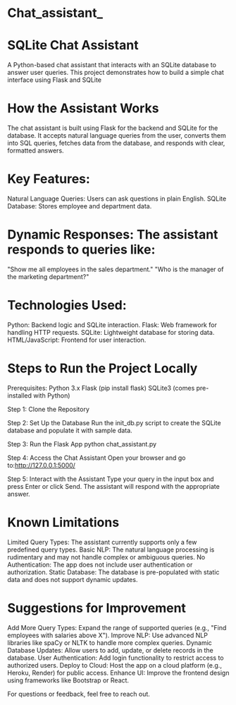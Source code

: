 # Chat_assistant_

# SQLite Chat Assistant
A Python-based chat assistant that interacts with an SQLite database to answer user queries. This project demonstrates how to build a simple chat interface using Flask and SQLite

# How the Assistant Works
The chat assistant is built using Flask for the backend and SQLite for the database. It accepts natural language queries from the user, converts them into SQL queries, fetches data from the database, and responds with clear, formatted answers.

# Key Features:
Natural Language Queries: Users can ask questions in plain English.
SQLite Database: Stores employee and department data.

# Dynamic Responses: The assistant responds to queries like:
"Show me all employees in the sales department."
"Who is the manager of the marketing department?"


# Technologies Used:
Python: Backend logic and SQLite interaction.
Flask: Web framework for handling HTTP requests.
SQLite: Lightweight database for storing data.
HTML/JavaScript: Frontend for user interaction.


# Steps to Run the Project Locally
Prerequisites:
Python 3.x
Flask (pip install flask)
SQLite3 (comes pre-installed with Python)

Step 1: Clone the Repository

Step 2: Set Up the Database
Run the init_db.py script to create the SQLite database and populate it with sample data.

Step 3: Run the Flask App
python chat_assistant.py

Step 4: Access the Chat Assistant
Open your browser and go to:http://127.0.0.1:5000/

Step 5: Interact with the Assistant
Type your query in the input box and press Enter or click Send.
The assistant will respond with the appropriate answer.

# Known Limitations
Limited Query Types: The assistant currently supports only a few predefined query types.
Basic NLP: The natural language processing is rudimentary and may not handle complex or ambiguous queries.
No Authentication: The app does not include user authentication or authorization.
Static Database: The database is pre-populated with static data and does not support dynamic updates.

# Suggestions for Improvement
Add More Query Types: Expand the range of supported queries (e.g., "Find employees with salaries above X").
Improve NLP: Use advanced NLP libraries like spaCy or NLTK to handle more complex queries.
Dynamic Database Updates: Allow users to add, update, or delete records in the database.
User Authentication: Add login functionality to restrict access to authorized users.
Deploy to Cloud: Host the app on a cloud platform (e.g., Heroku, Render) for public access.
Enhance UI: Improve the frontend design using frameworks like Bootstrap or React.



For questions or feedback, feel free to reach out.



